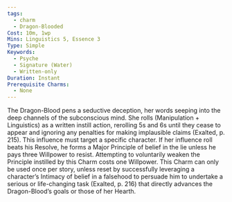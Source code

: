 ```yaml
---
tags:
  - charm
  - Dragon-Blooded
Cost: 10m, 1wp
Mins: Linguistics 5, Essence 3
Type: Simple
Keywords:
  - Psyche
  - Signature (Water)
  - Written-only
Duration: Instant
Prerequisite Charms:
  - None
---
```

The Dragon-Blood pens a seductive deception, her words seeping into the deep channels of the subconscious mind. She rolls (Manipulation + Linguistics) as a written instill action, rerolling 5s and 6s until they cease to appear and ignoring any penalties for making implausible claims (Exalted, p. 215). This influence must target a specific character. If her influence roll beats his Resolve, he forms a Major Principle of belief in the lie unless he pays three Willpower to resist. Attempting to voluntarily weaken the Principle instilled by this Charm costs one Willpower. This Charm can only be used once per story, unless reset by successfully leveraging a character’s Intimacy of belief in a falsehood to persuade him to undertake a serious or life-changing task (Exalted, p. 216) that directly advances the Dragon-Blood’s goals or those of her Hearth.